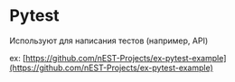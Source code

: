 # Pytest

Используют для написания тестов (например, API)

ex: [https://github.com/nEST-Projects/ex-pytest-example](https://github.com/nEST-Projects/ex-pytest-example)

